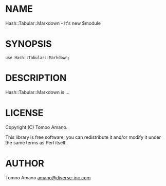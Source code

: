 # NAME

Hash::Tabular::Markdown - It's new $module

# SYNOPSIS

    use Hash::Tabular::Markdown;

# DESCRIPTION

Hash::Tabular::Markdown is ...

# LICENSE

Copyright (C) Tomoo Amano.

This library is free software; you can redistribute it and/or modify
it under the same terms as Perl itself.

# AUTHOR

Tomoo Amano <amano@diverse-inc.com>
